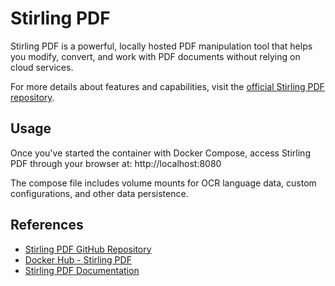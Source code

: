 # Stirling PDF

Stirling PDF is a powerful, locally hosted PDF manipulation tool that helps you modify, convert, and work with PDF documents without relying on cloud services.

For more details about features and capabilities, visit the [official Stirling PDF repository](https://github.com/Stirling-Tools/Stirling-PDF).


## Usage

Once you've started the container with Docker Compose, access Stirling PDF through your browser at: http://localhost:8080

The compose file includes volume mounts for OCR language data, custom configurations, and other data persistence.


## References

- [Stirling PDF GitHub Repository](https://github.com/Stirling-Tools/Stirling-PDF)
- [Docker Hub - Stirling PDF](https://hub.docker.com/r/frooodle/s-pdf)
- [Stirling PDF Documentation](https://github.com/Stirling-Tools/Stirling-PDF/blob/main/README.md)

